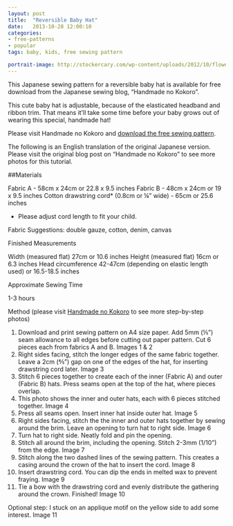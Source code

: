 ```yaml
---
layout: post
title:  "Reversible Baby Hat"
date:   2013-10-28 12:00:10
categories:
- free-patterns
- popular
tags: baby, kids, free sewing pattern

portrait-image: http://stockercary.com/wp-content/uploads/2012/10/flowers-in-the-sun.jpg
---
```


This Japanese sewing pattern for a reversible baby hat is available for free download from the Japanese sewing blog, “Handmade no Kokoro”.

This cute baby hat is adjustable, because of the elasticated headband and ribbon trim. That means it’ll take some time before your baby grows out of wearing this special, handmade hat!

Please visit Handmade no Kokoro and [download the free sewing pattern](http://handmadenokokoro.web.fc2.com/katagami/pdf/017_tulip_hat.pdf).

The following is an English translation of the original Japanese version. Please visit the original blog post on “Handmade no Kokoro” to see more photos for this tutorial.

##Materials

Fabric A - 58cm x 24cm or 22.8 x 9.5 inches
Fabric B - 48cm x 24cm or 19 x 9.5 inches
Cotton drawstring cord* (0.8cm or ¼” wide) - 65cm or 25.6 inches
* Please adjust cord length to fit your child.

Fabric Suggestions: double gauze, cotton, denim, canvas

Finished Measurements

Width (measured flat) 27cm or 10.6 inches
Height (measured flat) 16cm or 6.3 inches
Head circumference 42-47cm (depending on elastic length used) or 16.5-18.5 inches

Approximate Sewing Time

1-3 hours

Method (please visit [Handmade no Kokoro](http://handmadenokokoro.web.fc2.com/katagami/017.html) to see more step-by-step photos)

1. Download and print sewing pattern on A4 size paper. Add 5mm (⅕”) seam allowance to all edges before cutting out paper pattern. Cut 6 pieces each from fabrics A and B.
Images 1 & 2
2. Right sides facing, stitch the longer edges of the same fabric together. Leave a 2cm (⅘”) gap on one of the edges of the hat, for inserting drawstring cord later.
Image 3
4. Stitch 6 pieces together to create each of the inner (Fabric A) and outer (Fabric B) hats. Press seams open at the top of the hat, where pieces overlap.
5. This photo shows the inner and outer hats, each with 6 pieces stitched together.
Image 4
6. Press all seams open. Insert inner hat inside outer hat.
Image 5
7. Right sides facing, stitch the the inner and outer hats together by sewing around the brim. Leave an opening to turn hat to right side.
Image 6
8. Turn hat to right side. Neatly fold and pin the opening.
9. Stitch all around the brim, including the opening. Stitch 2-3mm (1/10”) from the edge.
Image 7
10. Stitch along the two dashed lines of the sewing pattern. This creates a casing around the crown of the hat to insert the cord.
Image 8
11. Insert drawstring cord. You can dip the ends in melted wax to prevent fraying.
Image 9
12. Tie a bow with the drawstring cord and evenly distribute the gathering around the crown. Finished!
Image 10

Optional step: I stuck on an applique motif on the yellow side to add some interest.
Image 11
